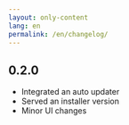 ```yaml
---
layout: only-content
lang: en
permalink: /en/changelog/
---
```


## 0.2.0

- Integrated an auto updater
- Served an installer version
- Minor UI changes
